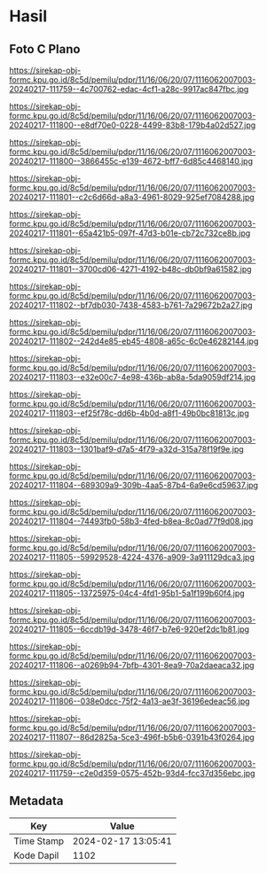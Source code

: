 # Hasil

## Foto C Plano

https://sirekap-obj-formc.kpu.go.id/8c5d/pemilu/pdpr/11/16/06/20/07/1116062007003-20240217-111759--4c700762-edac-4cf1-a28c-9917ac847fbc.jpg

https://sirekap-obj-formc.kpu.go.id/8c5d/pemilu/pdpr/11/16/06/20/07/1116062007003-20240217-111800--e8df70e0-0228-4499-83b8-179b4a02d527.jpg

https://sirekap-obj-formc.kpu.go.id/8c5d/pemilu/pdpr/11/16/06/20/07/1116062007003-20240217-111800--3866455c-e139-4672-bff7-6d85c4468140.jpg

https://sirekap-obj-formc.kpu.go.id/8c5d/pemilu/pdpr/11/16/06/20/07/1116062007003-20240217-111801--c2c6d66d-a8a3-4961-8029-925ef7084288.jpg

https://sirekap-obj-formc.kpu.go.id/8c5d/pemilu/pdpr/11/16/06/20/07/1116062007003-20240217-111801--65a421b5-097f-47d3-b01e-cb72c732ce8b.jpg

https://sirekap-obj-formc.kpu.go.id/8c5d/pemilu/pdpr/11/16/06/20/07/1116062007003-20240217-111801--3700cd06-4271-4192-b48c-db0bf9a61582.jpg

https://sirekap-obj-formc.kpu.go.id/8c5d/pemilu/pdpr/11/16/06/20/07/1116062007003-20240217-111802--bf7db030-7438-4583-b761-7a29672b2a27.jpg

https://sirekap-obj-formc.kpu.go.id/8c5d/pemilu/pdpr/11/16/06/20/07/1116062007003-20240217-111802--242d4e85-eb45-4808-a65c-6c0e46282144.jpg

https://sirekap-obj-formc.kpu.go.id/8c5d/pemilu/pdpr/11/16/06/20/07/1116062007003-20240217-111803--e32e00c7-4e98-436b-ab8a-5da9059df214.jpg

https://sirekap-obj-formc.kpu.go.id/8c5d/pemilu/pdpr/11/16/06/20/07/1116062007003-20240217-111803--ef25f78c-dd6b-4b0d-a8f1-49b0bc81813c.jpg

https://sirekap-obj-formc.kpu.go.id/8c5d/pemilu/pdpr/11/16/06/20/07/1116062007003-20240217-111803--1301baf9-d7a5-4f79-a32d-315a78f19f9e.jpg

https://sirekap-obj-formc.kpu.go.id/8c5d/pemilu/pdpr/11/16/06/20/07/1116062007003-20240217-111804--689309a9-309b-4aa5-87b4-6a9e6cd59637.jpg

https://sirekap-obj-formc.kpu.go.id/8c5d/pemilu/pdpr/11/16/06/20/07/1116062007003-20240217-111804--74493fb0-58b3-4fed-b8ea-8c0ad77f9d08.jpg

https://sirekap-obj-formc.kpu.go.id/8c5d/pemilu/pdpr/11/16/06/20/07/1116062007003-20240217-111805--59929528-4224-4376-a909-3a911129dca3.jpg

https://sirekap-obj-formc.kpu.go.id/8c5d/pemilu/pdpr/11/16/06/20/07/1116062007003-20240217-111805--13725975-04c4-4fd1-95b1-5a1f199b60f4.jpg

https://sirekap-obj-formc.kpu.go.id/8c5d/pemilu/pdpr/11/16/06/20/07/1116062007003-20240217-111805--6ccdb19d-3478-46f7-b7e6-920ef2dc1b81.jpg

https://sirekap-obj-formc.kpu.go.id/8c5d/pemilu/pdpr/11/16/06/20/07/1116062007003-20240217-111806--a0269b94-7bfb-4301-8ea9-70a2daeaca32.jpg

https://sirekap-obj-formc.kpu.go.id/8c5d/pemilu/pdpr/11/16/06/20/07/1116062007003-20240217-111806--038e0dcc-75f2-4a13-ae3f-36196edeac56.jpg

https://sirekap-obj-formc.kpu.go.id/8c5d/pemilu/pdpr/11/16/06/20/07/1116062007003-20240217-111807--86d2825a-5ce3-496f-b5b6-0391b43f0264.jpg

https://sirekap-obj-formc.kpu.go.id/8c5d/pemilu/pdpr/11/16/06/20/07/1116062007003-20240217-111759--c2e0d359-0575-452b-93d4-fcc37d356ebc.jpg


## Metadata

| Key        | Value               |
| ---------- | ------------------- |
| Time Stamp | 2024-02-17 13:05:41 |
| Kode Dapil | 1102                |



